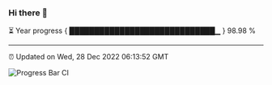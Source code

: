 ### Hi there 👋

⏳ Year progress { █████████████████████████████▁ } 98.98 %

---

⏰ Updated on Wed, 28 Dec 2022 06:13:52 GMT

![Progress Bar CI](https://github.com/liununu/liununu/workflows/Progress%20Bar%20CI/badge.svg)
